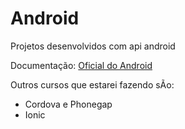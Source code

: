 # Android
Projetos desenvolvidos com api android

Documentação:
<a href="https://developer.android.com/index.html">Oficial do Android</a>

Outros cursos que estarei fazendo sÃo: 
- Cordova e Phonegap
- Ionic
